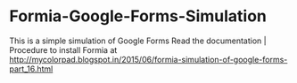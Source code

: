 # Formia-Google-Forms-Simulation
This is a simple simulation of Google Forms
Read the documentation | Procedure to install Formia at http://mycolorpad.blogspot.in/2015/06/formia-simulation-of-google-forms-part_16.html
